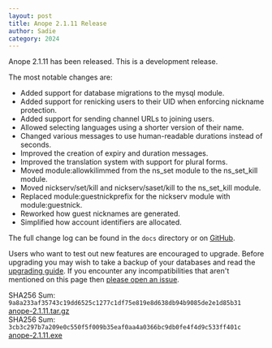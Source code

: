 ```yaml
---
layout: post
title: Anope 2.1.11 Release
author: Sadie
category: 2024
---
```


Anope 2.1.11 has been released. This is a development release.

The most notable changes are:

* Added support for database migrations to the mysql module.
* Added support for renicking users to their UID when enforcing nickname protection.
* Added support for sending channel URLs to joining users.
* Allowed selecting languages using a shorter version of their name.
* Changed various messages to use human-readable durations instead of seconds.
* Improved the creation of expiry and duration messages.
* Improved the translation system with support for plural forms.
* Moved module:allowkilimmed from the ns_set module to the ns_set_kill module.
* Moved nickserv/set/kill and nickserv/saset/kill to the ns_set_kill module.
* Replaced module:guestnickprefix for the nickserv module with module:guestnick.
* Reworked how guest nicknames are generated.
* Simplified how account identifiers are allocated.

The full change log can be found in the `docs` directory or on [GitHub](https://github.com/anope/anope/compare/2.1.10...2.1.11).

Users who want to test out new features are encouraged to upgrade. Before upgrading you may wish to take a backup of your databases and read the [upgrading guide](/upgrading.html). If you encounter any incompatibilities that aren't mentioned on this page then [please open an issue](https://github.com/anope/website/issues/new).

SHA256 Sum: `9a8a233af35743c19dd6525c1277c1df75e819e8d638db94b9085de2e1d85b31` [anope-2.1.11.tar.gz](https://github.com/anope/anope/archive/refs/tags/2.1.11.tar.gz)
\
SHA256 Sum: `3cb3c297b7a209e0c550f5f009b35eaf0aa4a0366bc9db0fe4f4d9c533ff401c` [anope-2.1.11.exe](https://github.com/anope/anope/releases/download/2.1.11/anope-2.1.11.exe)
